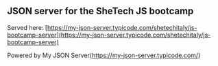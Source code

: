 ## JSON server for the SheTech JS bootcamp

Served here: [https://my-json-server.typicode.com/shetechitaly/js-bootcamp-server](https://my-json-server.typicode.com/shetechitaly/js-bootcamp-server)

Powered by My JSON Server(https://my-json-server.typicode.com/)

